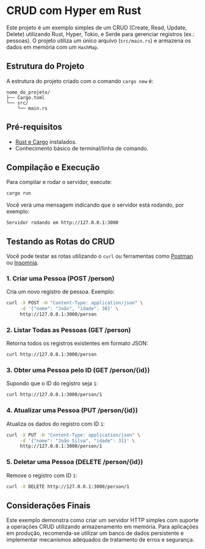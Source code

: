 # CRUD com Hyper em Rust

Este projeto é um exemplo simples de um CRUD (Create, Read, Update, Delete) utilizando Rust, Hyper, Tokio, e Serde para gerenciar registros (ex.: pessoas). O projeto utiliza um único arquivo (`src/main.rs`) e armazena os dados em memória com um `HashMap`.

## Estrutura do Projeto

A estrutura do projeto criado com o comando `cargo new` é:

```
nome_do_projeto/
├── Cargo.toml
└── src/
    └── main.rs
```

## Pré-requisitos

- [Rust e Cargo](https://www.rust-lang.org/tools/install) instalados.
- Conhecimento básico de terminal/linha de comando.

## Compilação e Execução

Para compilar e rodar o servidor, execute:

```bash
cargo run
```

Você verá uma mensagem indicando que o servidor está rodando, por exemplo:

```
Servidor rodando em http://127.0.0.1:3000
```

## Testando as Rotas do CRUD

Você pode testar as rotas utilizando o `curl` ou ferramentas como [Postman](https://www.postman.com/) ou [Insomnia](https://insomnia.rest/).

### 1. Criar uma Pessoa (POST /person)

Cria um novo registro de pessoa. Exemplo:

```bash
curl -X POST -H "Content-Type: application/json" \
     -d '{"nome": "João", "idade": 30}' \
     http://127.0.0.1:3000/person
```

### 2. Listar Todas as Pessoas (GET /person)

Retorna todos os registros existentes em formato JSON:

```bash
curl http://127.0.0.1:3000/person
```

### 3. Obter uma Pessoa pelo ID (GET /person/{id})

Supondo que o ID do registro seja `1`:

```bash
curl http://127.0.0.1:3000/person/1
```

### 4. Atualizar uma Pessoa (PUT /person/{id})

Atualiza os dados do registro com ID `1`:

```bash
curl -X PUT -H "Content-Type: application/json" \
     -d '{"nome": "João Silva", "idade": 31}' \
     http://127.0.0.1:3000/person/1
```

### 5. Deletar uma Pessoa (DELETE /person/{id})

Remove o registro com ID `1`:

```bash
curl -X DELETE http://127.0.0.1:3000/person/1
```

## Considerações Finais

Este exemplo demonstra como criar um servidor HTTP simples com suporte a operações CRUD utilizando armazenamento em memória. Para aplicações em produção, recomenda-se utilizar um banco de dados persistente e implementar mecanismos adequados de tratamento de erros e segurança.